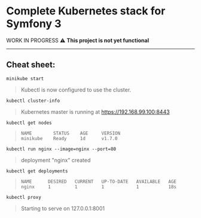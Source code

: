 # Complete Kubernetes stack for Symfony 3

WORK IN PROGRESS :warning: **This project is not yet functional**

---

## Cheat sheet:

`minikube start`
> Kubectl is now configured to use the cluster.

`kubectl cluster-info`
> Kubernetes master is running at https://192.168.99.100:8443

`kubectl get nodes`
> ```
> NAME        STATUS    AGE     VERSION
> minikube    Ready     1d      v1.7.0
> ```

`kubectl run nginx --image=nginx --port=80`
> deployment "nginx" created

`kubectl get deployments`
> ```
> NAME      DESIRED   CURRENT   UP-TO-DATE   AVAILABLE   AGE
> nginx     1         1         1            1           18s
> ```

`kubectl proxy`
> Starting to serve on 127.0.0.1:8001
